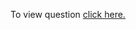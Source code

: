 To view question <a href="https://leetcode.com/problems/unique-paths/" target="_blank">click here.</a>